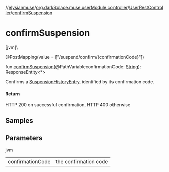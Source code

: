 //[elysianmuse](../../../index.md)/[org.darkSolace.muse.userModule.controller](../index.md)/[UserRestController](index.md)/[confirmSuspension](confirm-suspension.md)

# confirmSuspension

[jvm]\

@PostMapping(value = ["/suspend/confirm/{confirmationCode}"])

fun [confirmSuspension](confirm-suspension.md)(@PathVariableconfirmationCode: [String](https://kotlinlang.org/api/latest/jvm/stdlib/kotlin/-string/index.html)): ResponseEntity&lt;*&gt;

Confirms a [SuspensionHistoryEntry](../../org.darkSolace.muse.userModule.model/-suspension-history-entry/index.md), identified by its confirmation code.

#### Return

HTTP 200 on successful confirmation, HTTP 400 otherwise

## Samples

## Parameters

jvm

| | |
|---|---|
| confirmationCode | the confirmation code |
